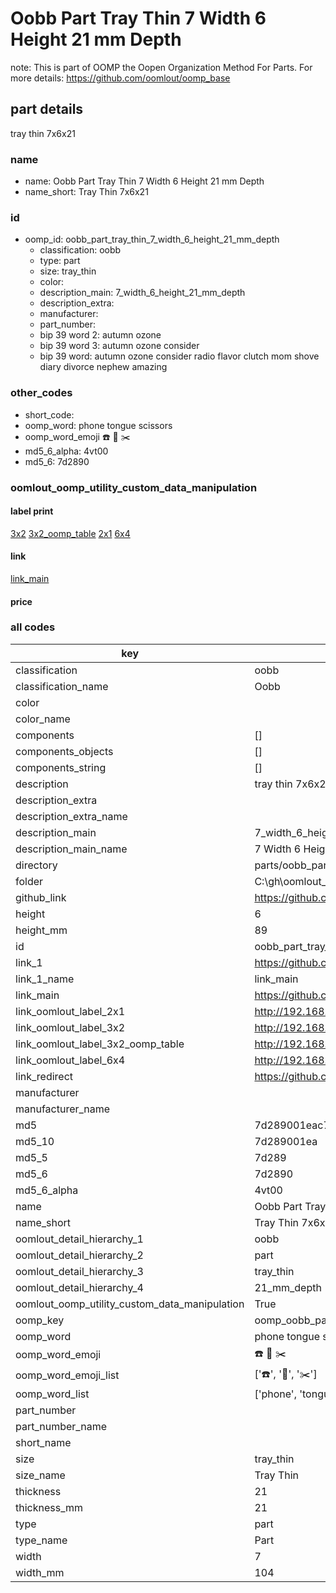 # Oobb Part Tray Thin 7 Width 6 Height 21 mm Depth  

note: This is part of OOMP the Oopen Organization Method For Parts. For more details: https://github.com/oomlout/oomp_base

##  part details
  



tray thin 7x6x21



### name
* name: Oobb Part Tray Thin 7 Width 6 Height 21 mm Depth
* name_short: Tray Thin 7x6x21 
### id
* oomp_id: oobb_part_tray_thin_7_width_6_height_21_mm_depth
  * classification: oobb
  * type: part
  * size: tray_thin
  * color: 
  * description_main: 7_width_6_height_21_mm_depth
  * description_extra: 
  * manufacturer: 
  * part_number: 
  * bip 39 word 2: autumn ozone
  * bip 39 word 3: autumn ozone consider
  * bip 39 word: autumn ozone consider radio flavor clutch mom shove diary divorce nephew amazing

### other_codes
* short_code: 
* oomp_word: phone tongue scissors
* oomp_word_emoji :phone: :tongue: :scissors:
* md5_6_alpha: 4vt00
* md5_6: 7d2890






### oomlout_oomp_utility_custom_data_manipulation
#### label print
[3x2](http://192.168.1.245:1112/?label=oomp%204vt00)
[3x2_oomp_table](http://192.168.1.108:1112/?label=oomp%204vt00)
[2x1](http://192.168.1.242:1112/?label=oomp%204vt00)
[6x4](http://192.168.1.55:1112/?label=oomp%204vt00)    

#### link

[link_main](https://github.com/oomlout/oomlout_oobb_version_4_generated_parts/tree/main/navigation_oomp/oobb/part/tray_thin/7_width_6_height_21_mm_depth/part)                              

#### price







### all codes 
| key | value |  
| --- | --- |  
| classification | oobb |  
| classification_name | Oobb |  
| color |  |  
| color_name |  |  
| components | [] |  
| components_objects | [] |  
| components_string | [] |  
| description | tray thin 7x6x21 |  
| description_extra |  |  
| description_extra_name |  |  
| description_main | 7_width_6_height_21_mm_depth |  
| description_main_name | 7 Width 6 Height 21 mm Depth |  
| directory | parts/oobb_part_tray_thin_7_width_6_height_21_mm_depth |  
| folder | C:\gh\oomlout_oobb_version_4_generated_parts\parts\oobb_part_tray_thin_7_width_6_height_21_mm_depth |  
| github_link | https://github.com/oomlout/oomlout_oomp_part_src/tree/main/parts/oobb_part_tray_thin_7_width_6_height_21_mm_depth |  
| height | 6 |  
| height_mm | 89 |  
| id | oobb_part_tray_thin_7_width_6_height_21_mm_depth |  
| link_1 | https://github.com/oomlout/oomlout_oobb_version_4_generated_parts/tree/main/navigation_oomp/oobb/part/tray_thin/7_width_6_height_21_mm_depth/part |  
| link_1_name | link_main |  
| link_main | https://github.com/oomlout/oomlout_oobb_version_4_generated_parts/tree/main/navigation_oomp/oobb/part/tray_thin/7_width_6_height_21_mm_depth/part |  
| link_oomlout_label_2x1 | http://192.168.1.242:1112/?label=oomp%204vt00 |  
| link_oomlout_label_3x2 | http://192.168.1.245:1112/?label=oomp%204vt00 |  
| link_oomlout_label_3x2_oomp_table | http://192.168.1.108:1112/?label=oomp%204vt00 |  
| link_oomlout_label_6x4 | http://192.168.1.55:1112/?label=oomp%204vt00 |  
| link_redirect | https://github.com/oomlout/oomlout_oobb_version_4_generated_parts/tree/main/parts/oobb_tray_thin_07_06_21 |  
| manufacturer |  |  
| manufacturer_name |  |  
| md5 | 7d289001eac711d8b22c5b0c5ea7a07d |  
| md5_10 | 7d289001ea |  
| md5_5 | 7d289 |  
| md5_6 | 7d2890 |  
| md5_6_alpha | 4vt00 |  
| name | Oobb Part Tray Thin 7 Width 6 Height 21 mm Depth |  
| name_short | Tray Thin 7x6x21  |  
| oomlout_detail_hierarchy_1 | oobb |  
| oomlout_detail_hierarchy_2 | part |  
| oomlout_detail_hierarchy_3 | tray_thin |  
| oomlout_detail_hierarchy_4 | 21_mm_depth |  
| oomlout_oomp_utility_custom_data_manipulation | True |  
| oomp_key | oomp_oobb_part_tray_thin_7_width_6_height_21_mm_depth |  
| oomp_word | phone tongue scissors |  
| oomp_word_emoji | :phone: :tongue: :scissors: |  
| oomp_word_emoji_list | [':phone:', ':tongue:', ':scissors:'] |  
| oomp_word_list | ['phone', 'tongue', 'scissors'] |  
| part_number |  |  
| part_number_name |  |  
| short_name |  |  
| size | tray_thin |  
| size_name | Tray Thin |  
| thickness | 21 |  
| thickness_mm | 21 |  
| type | part |  
| type_name | Part |  
| width | 7 |  
| width_mm | 104 |  
